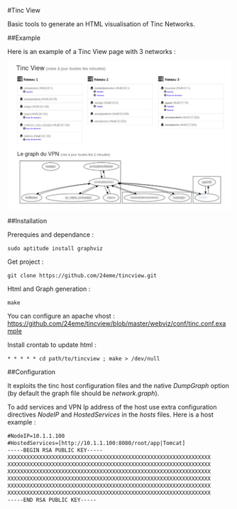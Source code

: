 #Tinc View

Basic tools to generate an HTML visualisation of Tinc Networks.

##Example

Here is an example of a Tinc View page with 3 networks :

![Example of Tinc View page](doc/example.jpg)

##Installation

Prerequies and dependance :

    sudo aptitude install graphviz

Get project :

    git clone https://github.com/24eme/tincview.git
    
Html and Graph generation :

    make
    
You can configure an apache vhost : https://github.com/24eme/tincview/blob/master/webviz/conf/tinc.conf.example
    
Install crontab to update html :

    * * * * * cd path/to/tincview ; make > /dev/null

##Configuration

It exploits the tinc host configuration files and the native *DumpGraph* option (by default the graph file should be *network.graph*).

To add services and VPN Ip address of the host use extra configuration directives *NodeIP* and *HostedServices* in the *hosts* files. Here is a host example :

    #NodeIP=10.1.1.100
    #HostedServices=[http://10.1.1.100:8080/root/app|Tomcat]
    -----BEGIN RSA PUBLIC KEY-----
    XXXXXXXXXXXXXXXXXXXXXXXXXXXXXXXXXXXXXXXXXXXXXXXXXXXXXXXXXXXXXXXX
    XXXXXXXXXXXXXXXXXXXXXXXXXXXXXXXXXXXXXXXXXXXXXXXXXXXXXXXXXXXXXXXX
    XXXXXXXXXXXXXXXXXXXXXXXXXXXXXXXXXXXXXXXXXXXXXXXXXXXXXXXXXXXXXXXX
    XXXXXXXXXXXXXXXXXXXXXXXXXXXXXXXXXXXXXXXXXXXXXXXXXXXXXXXXXXXXXXXX
    XXXXXXXXXXXXXXXXXXXXXXXXXXXXXXXXXXXXXXXXXXXXXXXXXXXXXXXXXXXXXXXX
    XXXXXXXXXXXXXXXXXXXXXXXXXXXXXXXXXXXXXXXXXXXXXXXXXXXXXXXXXXXXXXXX
    -----END RSA PUBLIC KEY-----

